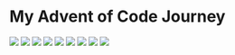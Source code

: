 <h1> My Advent of Code Journey </h1>

![](https://img.shields.io/badge/Stars%202015%20⭐-50-yellow)
![](https://img.shields.io/badge/Stars%202016%20⭐-50-yellow)
![](https://img.shields.io/badge/Stars%202017%20⭐-50-yellow)
![](https://img.shields.io/badge/Stars%202018%20⭐-50-yellow)
![](https://img.shields.io/badge/Stars%202019%20⭐-50-yellow)
![](https://img.shields.io/badge/Stars%202020%20⭐-50-yellow)
![](https://img.shields.io/badge/Stars%202021%20⭐-50-yellow)
![](https://img.shields.io/badge/Stars%202022%20⭐-50-yellow)
![](https://img.shields.io/badge/Stars%202023%20⭐-18-yellow)
